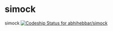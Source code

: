 simock
======

simock
[ ![Codeship Status for abhihebbar/simock](https://www.codeship.io/projects/c1011670-376c-0132-c8b4-461894a5379e/status)](https://www.codeship.io/projects/41668)
